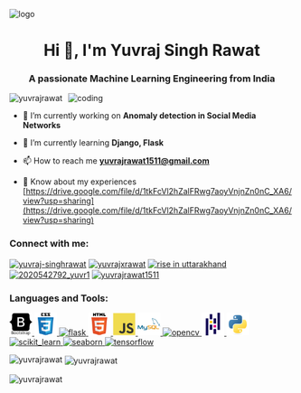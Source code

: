 ![logo](https://user-images.githubusercontent.com/74038190/225813708-98b745f2-7d22-48cf-9150-083f1b00d6c9.gif)
<h1 align="center">Hi 👋, I'm Yuvraj Singh Rawat</h1>
<h3 align="center">A passionate Machine Learning Engineering from India</h3>

<img align = "right" alt = "coding" width = "400" src = "https://miro.medium.com/max/1360/0*7Q3yvSIv_t0ioJ-Z.gif">

<p align="left"> <img src="https://komarev.com/ghpvc/?username=yuvrajrawat&label=Profile%20views&color=0e75b6&style=flat" alt="yuvrajrawat" /> </p>

- 🔭 I’m currently working on **Anomaly detection in Social Media Networks**

- 🌱 I’m currently learning **Django, Flask**

- 📫 How to reach me **yuvrajrawat1511@gmail.com**

- 📄 Know about my experiences [https://drive.google.com/file/d/1tkFcVl2hZalFRwg7aoyVnjnZn0nC_XA6/view?usp=sharing](https://drive.google.com/file/d/1tkFcVl2hZalFRwg7aoyVnjnZn0nC_XA6/view?usp=sharing)

<h3 align="left">Connect with me:</h3>
<p align="left">
<a href="https://linkedin.com/in/yuvraj-singhrawat" target="blank"><img align="center" src="https://raw.githubusercontent.com/rahuldkjain/github-profile-readme-generator/master/src/images/icons/Social/linked-in-alt.svg" alt="yuvraj-singhrawat" height="30" width="40" /></a>
<a href="https://instagram.com/yuvrajxrawat" target="blank"><img align="center" src="https://raw.githubusercontent.com/rahuldkjain/github-profile-readme-generator/master/src/images/icons/Social/instagram.svg" alt="yuvrajxrawat" height="30" width="40" /></a>
<a href="https://www.youtube.com/c/rise in uttarakhand" target="blank"><img align="center" src="https://raw.githubusercontent.com/rahuldkjain/github-profile-readme-generator/master/src/images/icons/Social/youtube.svg" alt="rise in uttarakhand" height="30" width="40" /></a>
<a href="https://www.hackerrank.com/2020542792_yuvr1" target="blank"><img align="center" src="https://raw.githubusercontent.com/rahuldkjain/github-profile-readme-generator/master/src/images/icons/Social/hackerrank.svg" alt="2020542792_yuvr1" height="30" width="40" /></a>
<a href="https://www.leetcode.com/yuvrajrawat1511" target="blank"><img align="center" src="https://raw.githubusercontent.com/rahuldkjain/github-profile-readme-generator/master/src/images/icons/Social/leet-code.svg" alt="yuvrajrawat1511" height="30" width="40" /></a>
</p>

<h3 align="left">Languages and Tools:</h3>
<p align="left"> <a href="https://getbootstrap.com" target="_blank" rel="noreferrer"> <img src="https://raw.githubusercontent.com/devicons/devicon/master/icons/bootstrap/bootstrap-plain-wordmark.svg" alt="bootstrap" width="40" height="40"/> </a> <a href="https://www.w3schools.com/css/" target="_blank" rel="noreferrer"> <img src="https://raw.githubusercontent.com/devicons/devicon/master/icons/css3/css3-original-wordmark.svg" alt="css3" width="40" height="40"/> </a> <a href="https://flask.palletsprojects.com/" target="_blank" rel="noreferrer"> <img src="https://www.vectorlogo.zone/logos/pocoo_flask/pocoo_flask-icon.svg" alt="flask" width="40" height="40"/> </a> <a href="https://www.w3.org/html/" target="_blank" rel="noreferrer"> <img src="https://raw.githubusercontent.com/devicons/devicon/master/icons/html5/html5-original-wordmark.svg" alt="html5" width="40" height="40"/> </a> <a href="https://developer.mozilla.org/en-US/docs/Web/JavaScript" target="_blank" rel="noreferrer"> <img src="https://raw.githubusercontent.com/devicons/devicon/master/icons/javascript/javascript-original.svg" alt="javascript" width="40" height="40"/> </a> <a href="https://www.mysql.com/" target="_blank" rel="noreferrer"> <img src="https://raw.githubusercontent.com/devicons/devicon/master/icons/mysql/mysql-original-wordmark.svg" alt="mysql" width="40" height="40"/> </a> <a href="https://opencv.org/" target="_blank" rel="noreferrer"> <img src="https://www.vectorlogo.zone/logos/opencv/opencv-icon.svg" alt="opencv" width="40" height="40"/> </a> <a href="https://pandas.pydata.org/" target="_blank" rel="noreferrer"> <img src="https://raw.githubusercontent.com/devicons/devicon/2ae2a900d2f041da66e950e4d48052658d850630/icons/pandas/pandas-original.svg" alt="pandas" width="40" height="40"/> </a> <a href="https://www.python.org" target="_blank" rel="noreferrer"> <img src="https://raw.githubusercontent.com/devicons/devicon/master/icons/python/python-original.svg" alt="python" width="40" height="40"/> </a> <a href="https://scikit-learn.org/" target="_blank" rel="noreferrer"> <img src="https://upload.wikimedia.org/wikipedia/commons/0/05/Scikit_learn_logo_small.svg" alt="scikit_learn" width="40" height="40"/> </a> <a href="https://seaborn.pydata.org/" target="_blank" rel="noreferrer"> <img src="https://seaborn.pydata.org/_images/logo-mark-lightbg.svg" alt="seaborn" width="40" height="40"/> </a> <a href="https://www.tensorflow.org" target="_blank" rel="noreferrer"> <img src="https://www.vectorlogo.zone/logos/tensorflow/tensorflow-icon.svg" alt="tensorflow" width="40" height="40"/> </a> </p>

<p><img align="left" src="https://github-readme-stats.vercel.app/api/top-langs?username=yuvrajrawat&show_icons=true&locale=en&layout=compact" alt="yuvrajrawat" /></p>

<p>&nbsp;<img align="center" src="https://github-readme-stats.vercel.app/api?username=yuvrajrawat&show_icons=true&locale=en" alt="yuvrajrawat" /></p>

<p><img align="center" src="https://github-readme-streak-stats.herokuapp.com/?user=yuvrajrawat&" alt="yuvrajrawat" /></p>
